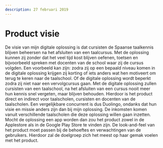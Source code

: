 ```yaml
---
description: 27 februari 2019
---
```


# Product visie

De visie van mijn digitale oplossing is dat cursisten de Spaanse taalkennis blijven beheersen na het afsluiten van een taalcursus. Met de oplossing kunnen zij zonder dat het veel tijd kost blijven oefenen, toetsen en bijvoorbeeld spreken met docenten van de school waar zij de cursus volgden. Een voorbeeld kan zijn: zodra zij op een bepaald niveau komen in de digitale oplossing krijgen zij korting of iets anders wat hen motiveert om terug te keren naar de taalschool. Of de digitale oplossing wordt beperkt zodra zij niet naar een vervolgcursus gaan. Met de digitale oplossing zullen cursisten van een taalschool, na het afsluiten van een cursus nooit meer hun kennis snel vergeten, maar blijven behouden. Hierdoor is het product direct en indirect voor taalscholen, cursisten en docenten van de taalscholen. Een vergelijkbare concurrent is dus Duolingo, ondanks dat hun visie en missie anders zijn dan bij mijn oplossing. De inkomsten komen vanuit verschillende taalscholen die deze oplossing willen gaan inzetten. Mocht de oplossing een app worden dan zou het product zowel in de Applestore als in de Google Play Store te vinden zijn. De look-and-feel van het product moet passen bij de behoeftes en verwachtingen van de gebruikers. Hierdoor zal de doelgroep zich het meest op haar gemak voelen met het product.

